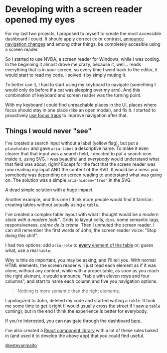# Developing with a screen reader opened my eyes

For my last two projects, I proposed to myself to create the most accessible dashboard I could. It should apply correct color contrast, [announce navigation changes](./2020-06-21-accessible-navigation-using-react-router.md) and among other things, be completely accesible using a screen reader.

So I started to use NVDA, a screen reader for Windows, while I was coding. In the beginning it almost drove me crazy, because it, well... reads everything that is in your screen, so every time I went back to the editor, it would start to read my code. I solved it by simply muting it.

To better use it, I had to start using my keyboard to navigate (something I would only do before if a cat was sleeping over my arm). And this combination of keyboard and screen reader was the turning point.

With my keyboard I could find unreachable places in the UI, places where focus should stay in one place (like an open modal), and fix it. I started to proactively [use focus traps](./2020-07-20-what-is-focus-trap-and-how-it-improves-accessibility.md) to improve navigation after that.

## Things I would never "see"

I've created a search input without a label (yellow flag), but put a `placeholder` and gave `aria-label` a descriptive name. To make it even clearer that that input was a search field, I decided to put a search icon inside it, using SVG. I was beautiful and _everybody_ would understand what that field was about, right? Except for the fact that the screen reader was now reading my input AND the content of the SVG. It would be a mess you somebody was depending on screen reading to understand what was going on. The solution was a simple `aria-hidden="true"` in the SVG.

A dead simple solution with a huge impact.

Another example, and this one I think more people would find it familiar: creating tables without actually using a `table`.

I've created a complex table layout with what I thought would be a _modern stack with a modern look_™. Grids to layout cells, `div`s, some semantic tags, responsiveness, _crème de la crème_. Then I unmuted the screen reader. I can still remember the first words of John, the screen reader voice: "Stop doing this shit!".

I had two options: add `aria-role` to [**every** element of the table](https://developer.mozilla.org/en-US/docs/Web/Accessibility/ARIA/Roles/Table_Role) or, guess what, use a real `table`.

Why is this do important, you may be asking, and I'll tell you. With normal HTML elements, the screen reader will just read each element as if it was alone, without any context, while with a proper table, as soon as you reach the right element, it would announce: "table with eleven rows and four columns", and start to name each column and five you navigation options.

> Nothing is more semantic than the right elements.

I apologized to John, deleted my code and started writing a `table`. It took me some time to get it right (I would usually cross the street if I saw a `table` coming), but in the end I think the experience is better for everybody.

If you're interested, you can navigate through the dashboard [here](https://windmillui.com/dashboard-react).

I've also created a [React component library](https://windmillui.com/react-ui) with a lot of these rules baked in (and used it to develop the above app) that you could find useful.

[@estevanmaito](https://twitter.com/estevanmaito)
